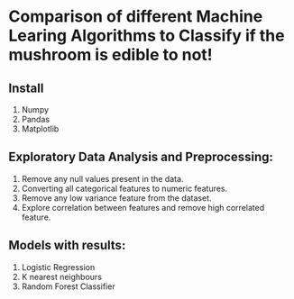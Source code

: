 # Comparison of different Machine Learing Algorithms to Classify if the mushroom is edible to not!

## Install
1) Numpy
2) Pandas
3) Matplotlib

## Exploratory Data Analysis and Preprocessing:
1) Remove any null values present in the data.
2) Converting all categorical features to numeric features.
3) Remove any low variance feature from the dataset.
4) Explore correlation between features and remove high correlated feature.

## Models with results: 
1) Logistic Regression
2) K nearest neighbours
3) Random Forest Classifier

